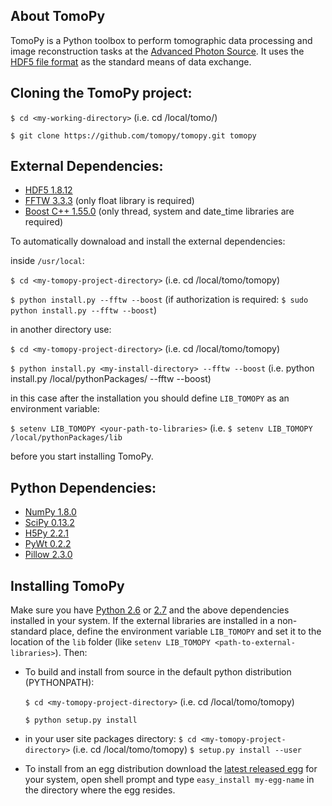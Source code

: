 ## About TomoPy

TomoPy is a Python toolbox to perform tomographic data processing and image reconstruction 
tasks at the [Advanced Photon Source](http://www.aps.anl.gov/ "APS"). It uses the
[HDF5 file format](https://github.com/data-exchange/data-exchange/ "Data Exchange")
as the standard means of data exchange.

## Cloning the TomoPy project:
``$ cd <my-working-directory>`` (i.e. cd /local/tomo/)

``$ git clone https://github.com/tomopy/tomopy.git tomopy``

## External Dependencies:
- [HDF5 1.8.12](http://www.hdfgroup.org/HDF5/ "HDF5")
- [FFTW 3.3.3](http://www.fftw.org "FFTW3") (only float library is required)
- [Boost C++ 1.55.0](http://www.boost.org "Boost C++") (only thread, system and date_time libraries are required)

To automatically downaload and install the external dependencies:

inside ``/usr/local``:
  
  ``$ cd <my-tomopy-project-directory>`` (i.e. cd /local/tomo/tomopy)

  ``$ python install.py --fftw --boost`` (if authorization is required: ``$ sudo python install.py --fftw --boost``)

in another directory use:

  ``$ cd <my-tomopy-project-directory>`` (i.e. cd /local/tomo/tomopy)

  ``$ python install.py <my-install-directory> --fftw --boost`` (i.e. python install.py /local/pythonPackages/ --fftw --boost)

  in this case after the installation you should define ``LIB_TOMOPY`` as an environment variable: 

  ``$ setenv LIB_TOMOPY <your-path-to-libraries>`` (i.e. ``$ setenv LIB_TOMOPY /local/pythonPackages/lib``

before you start installing TomoPy.

## Python Dependencies:
- [NumPy 1.8.0](http://www.numpy.org "numpy")
- [SciPy 0.13.2](http://www.scipy.org "scipy")
- [H5Py 2.2.1](http://www.h5py.org "h5py")
- [PyWt 0.2.2](http://www.pybytes.com/pywavelets/ "pywt")
- [Pillow 2.3.0](https://pypi.python.org/pypi/Pillow// "pillow")

## Installing TomoPy

Make sure you have [Python 2.6](http://www.python.org/download/releases/2.6/ "tsss...") or [2.7](http://www.python.org/download/releases/2.7/ "tsss...") and the above dependencies installed in your system. If the external libraries are installed in a non-standard place, define the environment variable ``LIB_TOMOPY`` and set it to the location of the ``lib`` folder (like ``setenv LIB_TOMOPY <path-to-external-libraries>``). Then:

- To build and install from source in the default python distribution (PYTHONPATH):
  
  ``$ cd <my-tomopy-project-directory>`` (i.e. cd /local/tomo/tomopy)
  
  ``$ python setup.py install``

- in your user site packages directory:
  ``$ cd <my-tomopy-project-directory>`` (i.e. cd /local/tomo/tomopy)
  ``$ setup.py install --user``

- To install from an egg distribution download the [latest released egg](https://github.com/tomopy/tomopy/releases) for your system, open shell prompt and type `easy_install my-egg-name` in the directory where the egg resides.



